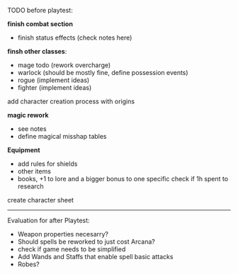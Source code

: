 TODO before playtest:

**finish combat section**
- finish status effects (check notes here)

**finsh other classes**:
- mage todo (rework overcharge)
- warlock (should be mostly fine, define possession events)
- rogue (implement ideas)
- fighter (implement ideas)

add character creation process with origins

**magic rework**
- see notes
- define magical misshap tables

**Equipment**
- add rules for shields
- other items
- books, +1 to lore and a bigger bonus to one specific check if 1h spent to research

create character sheet
___________________________________________________________
Evaluation for after Playtest:

- Weapon properties necesarry?
- Should spells be reworked to just cost Arcana?
- check if game needs to be simplified
- Add Wands and Staffs that enable spell basic attacks
- Robes?
